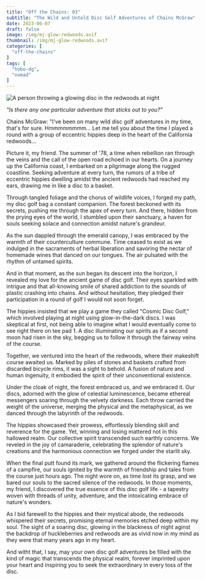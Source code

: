 ```yaml
---
title: "Off the Chains: 03"
subtitle: "The Wild and Untold Disc Golf Adventures of Chains McGraw"
date: 2023-06-07
draft: false
image: /img/mj-glow-redwoods.avif
thumbnail: /img/mj-glow-redwoods.avif
categories: [
  "off-the-chains"
]
tags: [
  "hobo-dg",
  "nomad"
]
---
```

![A person throwing a glowing disc in the redwoods at night](/img/mj-glow-redwoods.avif)

*"Is there any one particular adventure that sticks out to you?"*

Chains McGraw:
"I've been on many wild disc golf adventures in my time, that's for sure. Hmmmmmmmm... Let me tell you about the time I played a round with a group of eccentric hippies deep in the heart of the California redwoods...

Picture it, my friend. The summer of '78, a time when rebellion ran through the veins and the call of the open road echoed in our hearts. On a journey up the California coast, I embarked on a pilgrimage along the rugged coastline. Seeking adventure at every turn, the rumors of a tribe of eccentric hippies dwelling amidst the ancient redwoods had reached my ears, drawing me in like a disc to a basket.

Through tangled foliage and the chorus of wildlife voices, I forged my path, my disc golf bag a constant companion. The forest beckoned with its secrets, pushing me through the apex of every turn. And there, hidden from the prying eyes of the world, I stumbled upon their sanctuary, a haven for souls seeking solace and connection amidst nature's grandeur.

As the sun dappled through the emerald canopy, I was embraced by the warmth of their counterculture commune. Time ceased to exist as we indulged in the sacraments of herbal liberation and savoring the nectar of homemade wines that danced on our tongues. The air pulsated with the rhythm of untamed spirits.

And in that moment, as the sun began its descent into the horizon, I revealed my love for the ancient game of disc golf. Their eyes sparkled with intrigue and that all-knowing smile of shared addiction to the sounds of plastic crashing into chains. And without hesitation, they pledged their participation in a round of golf I would not soon forget.

The hippies insisted that we play a game they called "Cosmic Disc Golf," which involved playing at night using glow-in-the-dark discs. I was skeptical at first, not being able to imagine what I would eventually come to see right there on tee pad 1. A disc illuminating our spirits as if a second moon had risen in the sky, begging us to follow it through the fairway veins of the course.

Together, we ventured into the heart of the redwoods, where their makeshift course awaited us. Marked by piles of stones and baskets crafted from discarded bicycle rims, it was a sight to behold. A fusion of nature and human ingenuity, it embodied the spirit of their unconventional existence.

Under the cloak of night, the forest embraced us, and we embraced it. Our discs, adorned with the glow of celestial luminescence, became ethereal messengers soaring through the velvety darkness. Each throw carried the weight of the universe, merging the physical and the metaphysical, as we danced through the labyrinth of the redwoods.

The hippies showcased their prowess, effortlessly blending skill and reverence for the game. Yet, winning and losing mattered not in this hallowed realm. Our collective spirit transcended such earthly concerns. We reveled in the joy of camaraderie, celebrating the splendor of nature's creations and the harmonious connection we forged under the starlit sky.

When the final putt found its mark, we gathered around the flickering flames of a campfire, our souls ignited by the warmth of friendship and tales from the course just hours ago. The night wore on, as time lost its grasp, and we bared our souls to the sacred silence of the redwoods. In those moments, my friend, I discovered the true essence of this disc golf life - a tapestry woven with threads of unity, adventure, and the intoxicating embrace of nature's wonders.

As I bid farewell to the hippies and their mystical abode, the redwoods whispered their secrets, promising eternal memories etched deep within my soul. The sight of a soaring disc, glowing in the blackness of night aginst the backdrop of huckleberries and redwoods are as vivid now in my mind as they were that many years ago in my heart.

And witht that, I say, may your own disc golf adventures be filled with the kind of magic that transcends the physical realm, forever imprinted upon your heart and inspiring you to seek the extraordinary in every toss of the disc.

